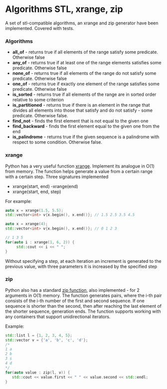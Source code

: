 # Algorithms STL, xrange, zip

A set of stl-compatible algorithms, an xrange and zip generator have been implemented. Covered with tests.

### Algorithms

- **all_of** - returns true if all elements of the range satisfy some predicate. Otherwise false
- **any_of** - returns true if at least one of the range elements satisfies some predicate. Otherwise false
- **none_of** - returns true if all elements of the range do not satisfy some predicate. Otherwise false
- **one_of** - returns true if exactly one element of the range satisfies some predicate. Otherwise false
- **is_sorted** - returns true if all elements of the range are in sorted order relative to some criterion
- **is_partitioned** - returns true if there is an element in the range that divides all elements into those that satisfy and do not satisfy - some predicate. Otherwise false.
- **find_not** - finds the first element that is not equal to the given one
- **find_backward** - finds the first element equal to the given one from the end
- **is_palindrome** - returns true if the given sequence is a palindrome with respect to some condition. Otherwise false.

### xrange

Python has a very useful function [xrange](https://docs.python.org/2/library/functions.html#xrange). Implement its analogue in O(1) from memory. The function helps generate a value from a certain range with a certain step.
Three signatures implemented
- xrange(start, end)
-xrange(end)
- xrange(start, end, step)

For example:

```cpp
auto x = xrange(1.5, 5.5);
std::vector<int> v{x.begin(), x.end()}; // 1.5 2.5 3.5 4.5
```

```cpp
auto x = xrange(4);
std::vector<int> v{x.begin(), x.end()}; // 0 1 2 3
```

```cpp
// 1 3 5
for(auto i : xrange(1, 6, 2)) {
     std::cout << i << " ";
}
```

Without specifying a step, at each iteration an increment is generated to the previous value, with three parameters it is increased by the specified step


### zip

Python also has a standard [zip function](https://docs.python.org/2/library/functions.html#zip), also implemented - for 2 arguments in O(1) memory. The function generates pairs, where the i-th pair consists of the i-th number of the first and second sequence. If one sequence is shorter than the second, then after reaching the last element of the shorter sequence, generation ends. The function supports working with any containers that support unidirectional iterators.

Example:
```c++
std::list l = {1, 2, 3, 4, 5};
std::vector v = {'a', 'b', 'c', 'd'};
/*
1 a
2 b
3 s
4 d
*/
for(auto value : zip(l, v)) {
   std::cout << value.first << " " << value.second << std::endl;
}
```
